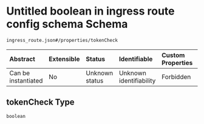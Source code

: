 # Untitled boolean in ingress route config schema Schema

```txt
ingress_route.json#/properties/tokenCheck
```



| Abstract            | Extensible | Status         | Identifiable            | Custom Properties | Additional Properties | Access Restrictions | Defined In                                                                |
| :------------------ | :--------- | :------------- | :---------------------- | :---------------- | :-------------------- | :------------------ | :------------------------------------------------------------------------ |
| Can be instantiated | No         | Unknown status | Unknown identifiability | Forbidden         | Allowed               | none                | [ingress\_route.json\*](../out/ingress_route.json "open original schema") |

## tokenCheck Type

`boolean`
